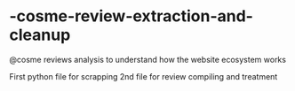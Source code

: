 # -cosme-review-extraction-and-cleanup
@cosme reviews analysis to understand how the website ecosystem works

First python file for scrapping
2nd file for review compiling and treatment
